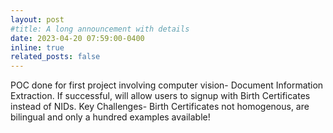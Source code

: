 ```yaml
---
layout: post
#title: A long announcement with details
date: 2023-04-20 07:59:00-0400
inline: true
related_posts: false
---
```


POC done for first project involving computer vision- Document Information Extraction. If successful, will allow users to signup with Birth Certificates instead of NIDs. Key Challenges- Birth Certificates not homogenous, are bilingual and only a hundred examples available!